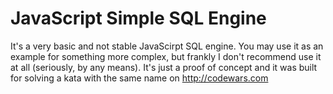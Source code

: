# JavaScript Simple SQL Engine
It's a very basic and not stable JavaScirpt SQL engine. You may use it as an example for something more complex, but frankly I don't recommend use it at all (seriously, by any means). It's just a proof of concept and it was built for solving a kata with the same name on http://codewars.com
